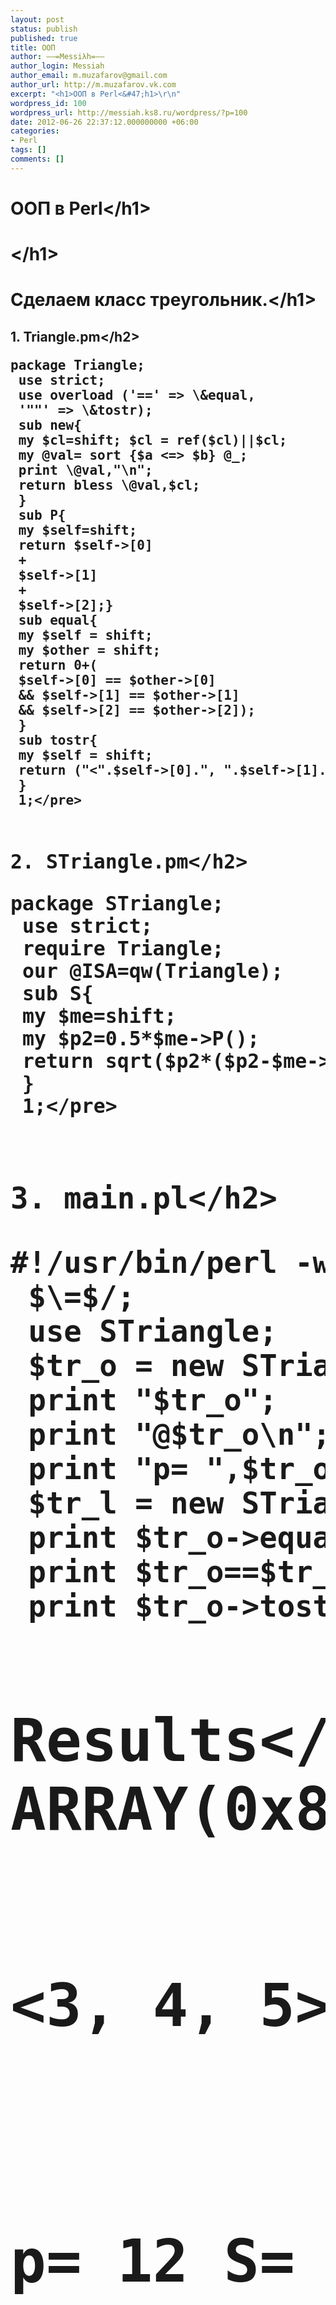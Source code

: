 ```yaml
---
layout: post
status: publish
published: true
title: ООП
author: ––=Messiλh=––
author_login: Messiah
author_email: m.muzafarov@gmail.com
author_url: http://m.muzafarov.vk.com
excerpt: "<h1>ООП в Perl<&#47;h1>\r\n"
wordpress_id: 100
wordpress_url: http://messiah.ks8.ru/wordpress/?p=100
date: 2012-06-26 22:37:12.000000000 +06:00
categories:
- Perl
tags: []
comments: []
---
```

<h1>ООП в Perl<&#47;h1>
<a id="more"></a><a id="more-100"></a>
<h1><&#47;h1>
<h1>Сделаем класс треугольник.<&#47;h1>
<h2>1. Triangle.pm<&#47;h2>
<pre class="brush: perl; gutter: true">package Triangle;
 use strict;
 use overload (&#039;==&#039; => \&amp;equal,
 &#039;""&#039; => \&amp;tostr);
 sub new{
 my $cl=shift; $cl = ref($cl)||$cl;
 my @val= sort {$a <=> $b} @_;
 print \@val,"\n";
 return bless \@val,$cl;
 }
 sub P{
 my $self=shift;
 return $self->[0]
 +
 $self->[1]
 +
 $self->[2];}
 sub equal{
 my $self = shift;
 my $other = shift;
 return 0+(
 $self->[0] == $other->[0]
 &amp;&amp; $self->[1] == $other->[1]
 &amp;&amp; $self->[2] == $other->[2]);
 }
 sub tostr{
 my $self = shift;
 return ("<".$self->[0].", ".$self->[1].", ".$self->[2].">");
 }
 1;<&#47;pre>
&nbsp;
<h2>2. STriangle.pm<&#47;h2>
<pre class="brush: perl; gutter: true">package STriangle;
 use strict;
 require Triangle;
 our @ISA=qw(Triangle);
 sub S{
 my $me=shift;
 my $p2=0.5*$me->P();
 return sqrt($p2*($p2-$me->[0])*($p2-$me->[1])*($p2-$me->[2]));
 }
 1;<&#47;pre>
&nbsp;
<h2>3. main.pl<&#47;h2>
<pre class="brush: perl; gutter: true">#!&#47;usr&#47;bin&#47;perl -w
 $\=$&#47;;
 use STriangle;
 $tr_o = new STriangle(5,4,3);
 print "$tr_o";
 print "@$tr_o\n";
 print "p= ",$tr_o->P()," S= ",$tr_o->S(),"\n";
 $tr_l = new STriangle(4,3,5);
 print $tr_o->equal($tr_l);
 print $tr_o==$tr_l;
 print $tr_o->tostr();<&#47;pre>
<h1>Results<&#47;h1>
ARRAY(0x8d4ec80)

<3, 4, 5>
3 4 5

p= 12 S= 6

ARRAY(0x8d594f0)

1
1
<3, 4, 5>
<h1>Связывание<&#47;h1>
Класс Скаляр
Переопределение интересных встроенных методов.
<h2>Простейший пример<&#47;h2>
<h3>MyScalar.pm<&#47;h3>
<pre class="brush: perl; gutter: true">package MyScalar;
 my $cnt = 0;
 sub TIESCALAR {
 my $me;
 return bless \$me, $_[0]; }
sub FETCH { ${$_[0]} }
sub STORE {
 my ($me, $v) = @_;
 ++$cnt if $v<0;
 $$me=$v;
 }
 sub cnt {return $cnt;}
 1;<&#47;pre>
<h2>Основная программа<&#47;h2>
<pre class="brush: perl; gutter: true">#!&#47;usr&#47;bin&#47;perl -w
 use MyScalar;
 $a_a = tie $a, &#039;MyScalar&#039;;
 for (1, 12.5, -13, 81e-1, -1_0_0) {$a=$_;}
 print "&#039;-&#039;-->a = ",$a_a->cnt(), "\n";<&#47;pre>
<h2>Модифицированный<&#47;h2>
<h3>MyScalar1.pm<&#47;h3>
<pre class="brush: perl; gutter: true">package MyScalar1;
 sub TIESCALAR {
 my %me={ val => undef, cnt => 0};
 print &#039;TIESCALAR:&#039;,\$me,"\n";
 return bless \%me, $_[0]; }
sub FETCH { $_[0]->{val} }
sub STORE {
 my ($me, $v) = @_;
 ++($me->{cnt}) if $v<0;
 $me->{val}=$v;
 }
 sub cnt {return $_[0]->{cnt};}
 1;<&#47;pre>
&nbsp;
<h3>Тест для мода<&#47;h3>
<pre class="brush: perl; gutter: true">#!&#47;usr&#47;bin&#47;perl -w
 use MyScalar1;
 $a_a = tie $a, &#039;MyScalar1&#039;;
 $b_b = tie $b, &#039;MyScalar1&#039;;
 print &#039;$a_a&#039;."$a_a\n";
 for (1, 12.5, -13, 81e-1, -1_0_0) {$a=$_; $b=-$_;}
 print "&#039;-&#039;-->a = ",$a_a->cnt(), "\n";<&#47;pre>
<h2>С помощью списка<&#47;h2>
Готовая реализация
<h3>MyScalar3.pm<&#47;h3>
<pre class="brush: perl; gutter: true">package MyScalar3;
 my %cnts ;
 use Tie::Scalar;
 @ISA = qw(Tie::StdScalar);
 sub STORE {
 my ($me, $v) = @_;
 $cnts{$me}++ if $v<0;
 $$me=$v;
 }
 sub cnt {return $cnts{$_[0]};}
 sub DESTROY{
 delete $cnts{$_[0]};}
 1;<&#47;pre>
&nbsp;
<h3>Основная программа<&#47;h3>
<pre class="brush: perl; gutter: true"> #!&#47;usr&#47;bin&#47;perl -w
 use MyScalar;
 $a_a = tie $a, &#039;MyScalar&#039;;
 $b_b = tie $b, &#039;MyScalar&#039;;
for (1, 12.5, -13, 81e-1, -1_0_0) {$a=$_; $b=-$_;}
 print "&#039;-&#039;-->a = ",$a_a->cnt(), "\n";<&#47;pre>
&nbsp;
